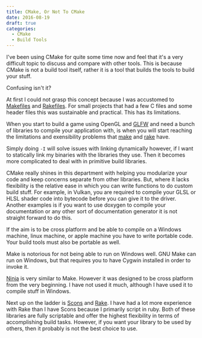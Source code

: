 ```yaml
---
title: CMake, Or Not To CMake
date: 2016-08-19
draft: true
categories:
  - CMake
  - Build Tools
---
```


I've been using CMake for quite some time now and feel that it's a very
difficult topic to discuss and compare with other tools. This is because CMake
is not a build tool itself, rather it is a tool that builds the tools to build
your stuff.

Confusing isn't it?

At first I could not grasp this concept because I was accustomed to
[Makefiles][make] and [Rakefiles][rake]. For small projects that had a few C
files and some header files this was sustainable and practical. This has its
limitations.

When you start to build a game using OpenGL and [GLFW][glfw] and need a bunch of
libraries to compile your application with, is when you will start reaching the
limitations and exensibility problems that [make][make] and [rake][rake] have.

Simply doing `-I` will solve issues with linking dynamically however, if I want
to statically link my binaries with the libraries they use. Then it becomes more
complicated to deal with in primitive build libraries.

CMake really shines in this department with helping you modularize your code and
keep concerns separate from other libraries. But, where it lacks flexibility is
the relative ease in which you can write functions to do custom build stuff. For
example, in Vulkan, you are required to compile your GLSL or HLSL shader code
into bytecode before you can give it to the driver. Another examples is if you
want to use doxygen to compile your documentation or any other sort of
documentation generator it is not straight forward to do this.

If the aim is to be cross platform and be able to compile on a Windows machine,
linux machine, or apple machine you have to write portable code. Your build
tools must also be portable as well.

Make is notorious for not being able to run on Windows well. GNU Make can run on
Windows, but that requires you to have Cygwin installed in order to invoke it.

[Ninja][ninja] is very similar to Make. However it was designed to be cross
platform from the very beginning. I have not used it much, although I have used
it to compile stuff in Windows.

Next up on the ladder is [Scons][scons] and [Rake][rake]. I have had a lot more
experience with Rake than I have Scons because I primarily script in ruby. Both
of these libraries are fully scriptable and offer the highest flexibility in
terms of accomplishing build tasks. However, if you want your library to be used
by others, then it probably is not the best choice to use.


[rake]: https://en.wikipedia.org/wiki/Rake_(software)
[make]: https://en.wikipedia.org/wiki/Makefile
[glfw]: http://www.glfw.org/
[scons]: http://scons.org/doc/HTML/scons-user.html
[ninja]: https://ninja-build.org/
